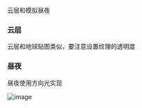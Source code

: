 云层和模拟昼夜

### 云层

云层和地球贴图类似，要注意设置纹理的透明度

### 昼夜

昼夜使用方向光实现

![image](https://github.com/xswei/ThreeJS_demo/blob/master/examples/07/p.png)